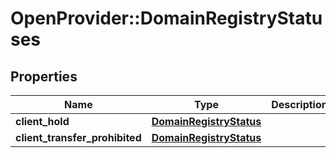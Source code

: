 # OpenProvider::DomainRegistryStatuses

## Properties
Name | Type | Description | Notes
------------ | ------------- | ------------- | -------------
**client_hold** | [**DomainRegistryStatus**](DomainRegistryStatus.md) |  | [optional] 
**client_transfer_prohibited** | [**DomainRegistryStatus**](DomainRegistryStatus.md) |  | [optional] 

